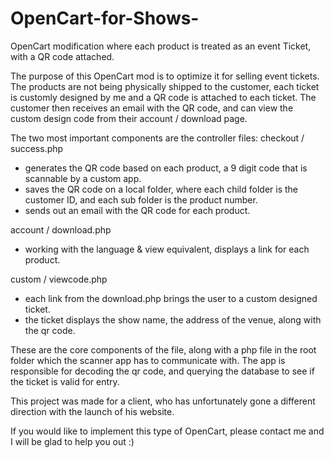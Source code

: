 # OpenCart-for-Shows-
OpenCart modification where each product is treated as an event Ticket, with a QR code attached. 

The purpose of this OpenCart mod is to optimize it for selling event tickets. 
The products are not being physically shipped to the customer, each ticket is customly designed by me and a QR code is attached to each ticket.
The customer then receives an email with the QR code, and can view the custom design code from their account / download page. 

The two most important components are the controller files:
checkout / success.php
- generates the QR code based on each product, a 9 digit code that is scannable by a custom app. 
- saves the QR code on a local folder, where each child folder is the customer ID, and each sub folder is the product number.
- sends out an email with the QR code for each product. 

account / download.php
- working with the language & view equivalent, displays a link for each product.

custom / viewcode.php 
- each link from the download.php brings the user to a custom designed ticket.
- the ticket displays the show name, the address of the venue, along with the qr code.

These are the core components of the file, along with a php file in the root folder which the scanner app has to communicate with.
The app is responsible for decoding the qr code, and querying the database to see if the ticket is valid for entry.

This project was made for a client, who has unfortunately gone a different direction with the launch of his website.

If you would like to implement this type of OpenCart, please contact me and I will be glad to help you out :)
